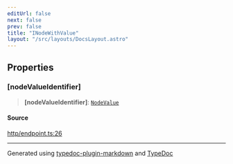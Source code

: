 ```yaml
---
editUrl: false
next: false
prev: false
title: "INodeWithValue"
layout: "/src/layouts/DocsLayout.astro"
---
```


## Properties

### [nodeValueIdentifier]

> **[nodeValueIdentifier]**: [`NodeValue`](/api/enumerations/nodevalue/)

#### Source

[http/endpoint.ts:26](https://github.com/edwinlzs/chainflow/blob/902c18e/src/http/endpoint.ts#L26)

***

Generated using [typedoc-plugin-markdown](https://www.npmjs.com/package/typedoc-plugin-markdown) and [TypeDoc](https://typedoc.org/)

